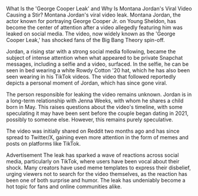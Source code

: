 What Is the 'George Cooper Leak' and Why Is Montana Jordan's Viral Video Causing a Stir?
Montana Jordan's viral video leak.
Montana Jordan, the actor known for portraying George Cooper Jr. on Young Sheldon, has become the center of attention after a video allegedly featuring him was leaked on social media. The video, now widely known as the 'George Cooper Leak,' has shocked fans of the Big Bang Theory spin-off.

Jordan, a rising star with a strong social media following, became the subject of intense attention when what appeared to be private Snapchat messages, including a selfie and a video, surfaced. In the selfie, he can be seen in bed wearing a white Rowdy Cotton '20 hat, which he has also been seen wearing in his TikTok videos. The video that followed reportedly depicts a personal moment of Jordan, which has since gone viral.

The person responsible for leaking the video remains unknown. Jordan is in a long-term relationship with Jenna Weeks, with whom he shares a child born in May. This raises questions about the video's timeline, with some speculating it may have been sent before the couple began dating in 2021, possibly to someone else. However, this remains purely speculative.

The video was initially shared on Reddit two months ago and has since spread to Twitter/X, gaining even more attention in the form of memes and posts on platforms like TikTok.

Advertisement
The leak has sparked a wave of reactions across social media, particularly on TikTok, where users have been vocal about their shock. Many creators have used meme templates to express their disbelief, urging viewers not to search for the video themselves, as the reaction has been one of both surprise and humor. The leak has undeniably become a hot topic for fans and online communities alike.

